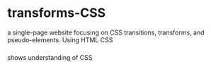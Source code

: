 # transforms-CSS
a single-page website focusing on CSS transitions, transforms, and pseudo-elements. Using HTML CSS
#####
shows understanding of CSS
